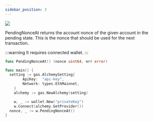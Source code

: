 ```yaml
---
sidebar_position: 3
---
```


![](https://img.shields.io/badge/go-geth-lightblue)

PendingNonceAt returns the account nonce of the given account in the pending state.
This is the nonce that should be used for the next transaction.

:::warning
It requires connected wallet.
:::

```go
func PendingNonceAt() (nonce uint64, err error)
```

```go
func main() {
  setting := gas.AlchemySetting{
		ApiKey:  "api-key",
		Network: types.EthMainnet,
	}
	alchemy := gas.NewAlchemy(setting)

	w, _ := wallet.New("privateKey")
	w.Connect(alchemy.GetProvider())
  nonce, _ := w.PendingNonceAt()
}
```
